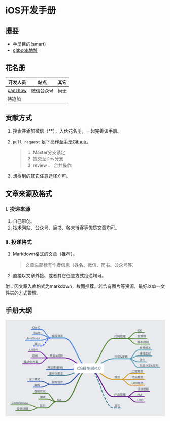 # iOS开发手册

## 提要
* 手册目的(smart)
* [gitbook地址](https://www.gitbook.com/book/panzhow/ios-1127/details)


## 花名册

开发人员  | 站点| 其它 |
--- | --- | --- |
|[panzhow]()| 微信公众号| 尚无
| 待追加

## 贡献方式

1. 搜索并添加微信（**），入伙花名册，一起完善该手册。
2. `pull request` 足下高作至[手册Github](https://github.com/PanZhow/iOS_notebook)。

	> 1. Master分支锁定
	> 2. 提交至Dev分支
	> 3. review 、 合并操作 
	
3. 想得到的其它任意途径均可。



## 文章来源及格式

### Ⅰ. 投递来源

1. 自己原创。
2. 技术网站、公众号、简书、各大博客等优质文章均可。

### Ⅱ. 投递格式

1. Markdown格式的文章（推荐）。
	
	> 文章头部标有作者信息（姓名、微信、简书、公众号等）
	
2. 直接以文章外接、或者其它任意方式投递均可。

附：因文章入库格式为markdown，故而推荐。若含有图片等资源，最好以单一文件夹的方式管理。
	

## 手册大纲

![note](./总目录/iOS开发手册v1.0.png)